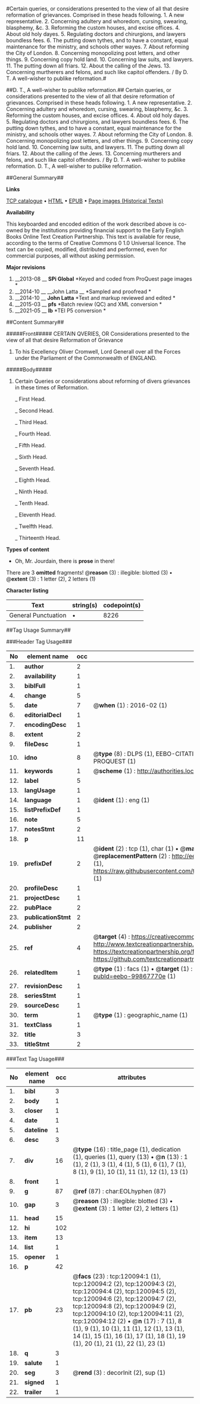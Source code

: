 #Certain queries, or considerations presented to the view of all that desire reformation of grievances. Comprised in these heads following. 1. A new representative. 2. Concerning adultery and whoredom, cursing, swearing, blasphemy, &c. 3. Reforming the custom houses, and excise offices. 4. About old holy dayes. 5. Regulating doctors and chirurgions, and lawyers boundless fees. 6. The putting down tythes, and to have a constant, equal maintenance for the ministry, and schools other wayes. 7. About reforming the City of London. 8. Concerning monopolizing post letters, and other things. 9. Concerning copy hold land. 10. Concerning law suits, and lawyers. 11. The putting down all friars. 12. About the calling of the Jews. 13. Concerning murtherers and felons, and such like capitol offenders. / By D. T. A well-wisher to publike reformation.#

##D. T., A well-wisher to publike reformation.##
Certain queries, or considerations presented to the view of all that desire reformation of grievances. Comprised in these heads following. 1. A new representative. 2. Concerning adultery and whoredom, cursing, swearing, blasphemy, &c. 3. Reforming the custom houses, and excise offices. 4. About old holy dayes. 5. Regulating doctors and chirurgions, and lawyers boundless fees. 6. The putting down tythes, and to have a constant, equal maintenance for the ministry, and schools other wayes. 7. About reforming the City of London. 8. Concerning monopolizing post letters, and other things. 9. Concerning copy hold land. 10. Concerning law suits, and lawyers. 11. The putting down all friars. 12. About the calling of the Jews. 13. Concerning murtherers and felons, and such like capitol offenders. / By D. T. A well-wisher to publike reformation.
D. T., A well-wisher to publike reformation.

##General Summary##

**Links**

[TCP catalogue](http://www.ota.ox.ac.uk/tcp/)  • 
[HTML](http://tei.it.ox.ac.uk/tcp/Texts-HTML/free/A94/A94780.html)  • 
[EPUB](http://tei.it.ox.ac.uk/tcp/Texts-EPUB/free/A94/A94780.epub) • 
[Page images (Historical Texts)](https://historicaltexts.jisc.ac.uk/eebo-99867770e)

**Availability**

This keyboarded and encoded edition of the work described above is co-owned by the
    institutions providing financial support to the Early English Books Online Text Creation
    Partnership. This text is available for reuse, according to the terms of  Creative Commons 0 1.0 Universal
    licence. The text can be copied, modified, distributed and performed, even for commercial
    purposes, all without asking permission.

**Major revisions**

1. __2013-08 __ __SPi Global__ *Keyed and coded from ProQuest page images *
1. __2014-10 __ __John Latta __ *Sampled and proofread *
1. __2014-10 __ __John Latta__ *Text and markup reviewed and edited *
1. __2015-03 __ __pfs__ *Batch review (QC) and XML conversion *
1. __2021-05 __ __lb__ *TEI P5 conversion *

##Content Summary##

#####Front#####
CERTAIN QVERIES, OR Considerations presented to the view of all that desire Reformation of Grievance
1. To his Excellency Oliver Cromwell, Lord Generall over all the Forces under the Parliament of the Commonwealth of ENGLAND.

#####Body#####

1. Certain Queries or considerations about reforming of divers grievances in these times of Reformation.

    _ First Head.

    _ Second Head.

    _ Third Head.

    _ Fourth Head.

    _ Fifth Head.

    _ Sixth Head.

    _ Seventh Head.

    _ Eighth Head.

    _ Ninth Head.

    _ Tenth Head.

    _ Eleventh Head.

    _ Twelfth Head.

    _ Thirteenth Head.

**Types of content**

  * Oh, Mr. Jourdain, there is **prose** in there!

There are 3 **omitted** fragments! 
 @__reason__ (3) : illegible: blotted (3)  •  @__extent__ (3) : 1 letter (2), 2 letters (1)

**Character listing**


|Text|string(s)|codepoint(s)|
|---|---|---|
|General Punctuation|•|8226|

##Tag Usage Summary##

###Header Tag Usage###

|No|element name|occ|attributes|
|---|---|---|---|
|1.|__author__|2||
|2.|__availability__|1||
|3.|__biblFull__|1||
|4.|__change__|5||
|5.|__date__|7| @__when__ (1) : 2016-02 (1)|
|6.|__editorialDecl__|1||
|7.|__encodingDesc__|1||
|8.|__extent__|2||
|9.|__fileDesc__|1||
|10.|__idno__|8| @__type__ (8) : DLPS (1), EEBO-CITATION (1), VID (1), EEBO-PROQUEST (1), STC (3), PROQUEST (1)|
|11.|__keywords__|1| @__scheme__ (1) : http://authorities.loc.gov/ (1)|
|12.|__label__|5||
|13.|__langUsage__|1||
|14.|__language__|1| @__ident__ (1) : eng (1)|
|15.|__listPrefixDef__|1||
|16.|__note__|5||
|17.|__notesStmt__|2||
|18.|__p__|11||
|19.|__prefixDef__|2| @__ident__ (2) : tcp (1), char (1)  •  @__matchPattern__ (2) : ([0-9\-]+):([0-9IVX]+) (1), (.+) (1)  •  @__replacementPattern__ (2) : http://eebo.chadwyck.com/downloadtiff?vid=$1&page=$2 (1), https://raw.githubusercontent.com/textcreationpartnership/Texts/master/tcpchars.xml#$1 (1)|
|20.|__profileDesc__|1||
|21.|__projectDesc__|1||
|22.|__pubPlace__|2||
|23.|__publicationStmt__|2||
|24.|__publisher__|2||
|25.|__ref__|4| @__target__ (4) : https://creativecommons.org/publicdomain/zero/1.0/ (1), http://www.textcreationpartnership.org/docs/. (1), https://textcreationpartnership.org/faq/#faq05 (1), https://github.com/textcreationpartnership (1)|
|26.|__relatedItem__|1| @__type__ (1) : facs (1)  •  @__target__ (1) : https://data.historicaltexts.jisc.ac.uk/view?pubId=eebo-99867770e (1)|
|27.|__revisionDesc__|1||
|28.|__seriesStmt__|1||
|29.|__sourceDesc__|1||
|30.|__term__|1| @__type__ (1) : geographic_name (1)|
|31.|__textClass__|1||
|32.|__title__|3||
|33.|__titleStmt__|2||


###Text Tag Usage###

|No|element name|occ|attributes|
|---|---|---|---|
|1.|__bibl__|3||
|2.|__body__|1||
|3.|__closer__|1||
|4.|__date__|1||
|5.|__dateline__|1||
|6.|__desc__|3||
|7.|__div__|16| @__type__ (16) : title_page (1), dedication (1), queries (1), query (13)  •  @__n__ (13) : 1 (1), 2 (1), 3 (1), 4 (1), 5 (1), 6 (1), 7 (1), 8 (1), 9 (1), 10 (1), 11 (1), 12 (1), 13 (1)|
|8.|__front__|1||
|9.|__g__|87| @__ref__ (87) : char:EOLhyphen (87)|
|10.|__gap__|3| @__reason__ (3) : illegible: blotted (3)  •  @__extent__ (3) : 1 letter (2), 2 letters (1)|
|11.|__head__|15||
|12.|__hi__|102||
|13.|__item__|13||
|14.|__list__|1||
|15.|__opener__|1||
|16.|__p__|42||
|17.|__pb__|23| @__facs__ (23) : tcp:120094:1 (1), tcp:120094:2 (2), tcp:120094:3 (2), tcp:120094:4 (2), tcp:120094:5 (2), tcp:120094:6 (2), tcp:120094:7 (2), tcp:120094:8 (2), tcp:120094:9 (2), tcp:120094:10 (2), tcp:120094:11 (2), tcp:120094:12 (2)  •  @__n__ (17) : 7 (1), 8 (1), 9 (1), 10 (1), 11 (1), 12 (1), 13 (1), 14 (1), 15 (1), 16 (1), 17 (1), 18 (1), 19 (1), 20 (1), 21 (1), 22 (1), 23 (1)|
|18.|__q__|3||
|19.|__salute__|1||
|20.|__seg__|3| @__rend__ (3) : decorInit (2), sup (1)|
|21.|__signed__|1||
|22.|__trailer__|1||
